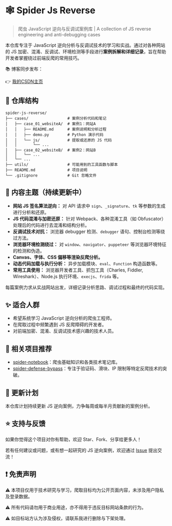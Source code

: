 # 🕸️ Spider Js Reverse

> 爬虫 JavaScript 逆向与反调试案例库 | A collection of JS reverse engineering and anti-debugging cases

本仓库专注于 JavaScript 逆向分析与反调试技术的学习和实战。通过对各种网站的 JS 加密、混淆、反调试、环境检测等手段进行**案例拆解和详细记录**，旨在帮助开发者掌握绕过前端反爬的常用技巧。

📚 博客同步发布：

👉 [我的CSDN主页](https://blog.csdn.net/2401_87328929)

## 📖 仓库结构

```
spider-js-reverse/
├── cases/                 # 案例分析代码和笔记
│   ├── case_01_websiteA/  # 案例1：网站A
│   │   ├── README.md      # 案例说明和分析过程
│   │   ├── demo.py        # Python 演示代码
│   │   └── js/            # 提取或还原的 JS 代码
│   │       └── ...
│   ├── case_02_websiteB/  # 案例2：网站B
│   │   └── ...
│   └── ...
├── utils/                 # 可能用到的工具函数与脚本
├── README.md              # 项目说明
└── .gitignore             # Git 忽略文件
```

## 📌 内容主题（持续更新中）

- **网站 JS 签名算法逆向：** 对 API 请求中 `sign`、`_signature`、`tk` 等参数的生成进行分析和还原。
- **JS 代码混淆与加密还原：** 针对 Webpack、各种混淆工具（如 Obfuscator）处理后的代码进行去混淆和结构分析。
- **反调试技术对抗：** 浏览器 debugger 检测、`debugger` 语句、控制台检测等绕过方法。
- **浏览器环境检测绕过：** 对 `window`、`navigator`、`puppeteer` 等浏览器环境特征的检测和伪造。
- **Canvas、字体、CSS 偏移等渲染反爬分析。**
- **动态代码加载与执行分析：** 异步加载模块、`eval`、`Function` 构造函数等。
- **常用工具使用：** 浏览器开发者工具、抓包工具（Charles, Fiddler, Wireshark）、Node.js 执行环境、`execjs`、`frida` 等。

每篇案例力求从实战网站出发，详细记录分析思路、调试过程和最终的代码实现。

## ✨ 适合人群

- 希望系统学习 JavaScript 逆向分析的爬虫工程师。
- 在爬取过程中频繁遇到 JS 反爬障碍的开发者。
- 对前端加密、混淆、反调试技术感兴趣的技术人员。

## 📌 相关项目推荐

- [spider-notebook](https://github.com/Annyfee/spider-notebook)：爬虫基础知识和各类技术笔记库。
- [spider-defense-bypass](https://github.com/Annyfee/spider-defense-bypass)：专注于验证码、滑块、IP 限制等特定反爬技术的突破。

## 🧭 更新计划

本仓库计划持续更新 JS 逆向案例，力争每周或每半月贡献新的案例分析。

## ⭐️ 支持与反馈

如果你觉得这个项目对你有帮助，欢迎 Star、Fork、分享给更多人！

若有任何建议或问题，或有想一起研究的 JS 逆向案例，欢迎通过 [Issue](https://github.com/Annyfee/js-spider-reverse/issues) 提出交流！

## ❗ 免责声明
⚠️ 本项目仅用于技术研究与学习，爬取目标均为公开页面内容，未涉及用户隐私及登录数据。

⚠️ 所有代码请勿用于商业用途，亦不得用于违反目标网站条款的行为。

⚠️ 如目标站方认为涉及侵权，请联系我进行删除与下架处理。